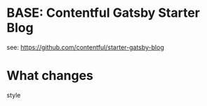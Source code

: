 # BASE: Contentful Gatsby Starter Blog

see: https://github.com/contentful/starter-gatsby-blog

# What changes

style

